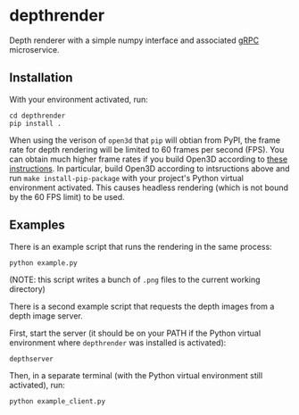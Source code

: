 # depthrender
Depth renderer with a simple numpy interface and associated [gRPC](https://grpc.io/) microservice.

## Installation

With your environment activated, run:
```
cd depthrender
pip install .
```

When using the verison of `open3d` that `pip` will obtian from PyPI, the frame rate for depth rendering will be limited to 60 frames per second (FPS).
You can obtain much higher frame rates if you build Open3D according to  [these instructions](http://www.open3d.org/docs/latest/tutorial/Advanced/headless_rendering.html).
In particular, build Open3D according to intsructions above and run `make install-pip-package` with your project's Python virtual environment activated. 
This causes headless rendering (which is not bound by the 60 FPS limit) to be used.

## Examples

There is an example script that runs the rendering in the same process:
```
python example.py
```
(NOTE: this script writes a bunch of `.png` files to the current working directory)

There is a second example script that requests the depth images from a depth image server.

First, start the server (it should be on your PATH if the Python virtual environment where `depthrender` was installed is activated):
```
depthserver
```
Then, in a separate terminal (with the Python virtual environment still activated), run:
```
python example_client.py
```
